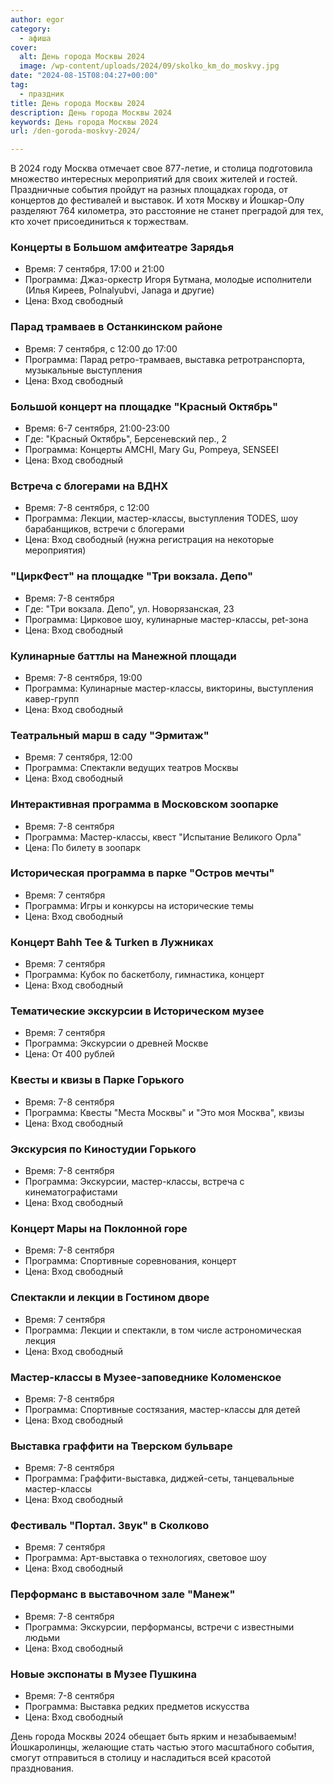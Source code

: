 ```yaml
---
author: egor
category:
  - афиша
cover:
  alt: День города Москвы 2024
  image: /wp-content/uploads/2024/09/skolko_km_do_moskvy.jpg
date: "2024-08-15T08:04:27+00:00"
tag:
  - праздник
title: День города Москвы 2024
description: День города Москвы 2024
keywords: День города Москвы 2024
url: /den-goroda-moskvy-2024/

---
```

В 2024 году Москва отмечает свое 877-летие, и столица подготовила множество интересных мероприятий для своих жителей и гостей. Праздничные события пройдут на разных площадках города, от концертов до фестивалей и выставок. И хотя Москву и Йошкар-Олу разделяют 764 километра, это расстояние не станет преградой для тех, кто хочет присоединиться к торжествам.

### **Концерты в Большом амфитеатре Зарядья**

- Время: 7 сентября, 17:00 и 21:00
- Программа: Джаз-оркестр Игоря Бутмана, молодые исполнители (Илья Киреев, Polnalyubvi, Janaga и другие)
- Цена: Вход свободный

### **Парад трамваев в Останкинском районе**

- Время: 7 сентября, с 12:00 до 17:00
- Программа: Парад ретро-трамваев, выставка ретротранспорта, музыкальные выступления
- Цена: Вход свободный

### **Большой концерт на площадке "Красный Октябрь"**

- Время: 6-7 сентября, 21:00-23:00
- Где: "Красный Октябрь", Берсеневский пер., 2
- Программа: Концерты AMCHI, Mary Gu, Pompeya, SENSEEI
- Цена: Вход свободный

### **Встреча с блогерами на ВДНХ**

- Время: 7-8 сентября, с 12:00
- Программа: Лекции, мастер-классы, выступления TODES, шоу барабанщиков, встречи с блогерами
- Цена: Вход свободный (нужна регистрация на некоторые мероприятия)

### **"ЦиркФест" на площадке "Три вокзала. Депо"**

- Время: 7-8 сентября
- Где: "Три вокзала. Депо", ул. Новорязанская, 23
- Программа: Цирковое шоу, кулинарные мастер-классы, pet-зона
- Цена: Вход свободный

### **Кулинарные баттлы на Манежной площади**

- Время: 7-8 сентября, 19:00
- Программа: Кулинарные мастер-классы, викторины, выступления кавер-групп
- Цена: Вход свободный

### **Театральный марш в саду "Эрмитаж"**

- Время: 7 сентября, 12:00
- Программа: Спектакли ведущих театров Москвы
- Цена: Вход свободный

### **Интерактивная программа в Московском зоопарке**

- Время: 7-8 сентября
- Программа: Мастер-классы, квест "Испытание Великого Орла"
- Цена: По билету в зоопарк

### **Историческая программа в парке "Остров мечты"**

- Время: 7 сентября
- Программа: Игры и конкурсы на исторические темы
- Цена: Вход свободный

### **Концерт Bahh Tee & Turken в Лужниках**

- Время: 7 сентября
- Программа: Кубок по баскетболу, гимнастика, концерт
- Цена: Вход свободный

### **Тематические экскурсии в Историческом музее**

- Время: 7 сентября
- Программа: Экскурсии о древней Москве
- Цена: От 400 рублей

### **Квесты и квизы в Парке Горького**

- Время: 7-8 сентября
- Программа: Квесты "Места Москвы" и "Это моя Москва", квизы
- Цена: Вход свободный

### **Экскурсия по Киностудии Горького**

- Время: 7-8 сентября
- Программа: Экскурсии, мастер-классы, встреча с кинематографистами
- Цена: Вход свободный

### **Концерт Мары на Поклонной горе**

- Время: 7-8 сентября
- Программа: Спортивные соревнования, концерт
- Цена: Вход свободный

### **Спектакли и лекции в Гостином дворе**

- Время: 7 сентября
- Программа: Лекции и спектакли, в том числе астрономическая лекция
- Цена: Вход свободный

### **Мастер-классы в Музее-заповеднике Коломенское**

- Время: 7-8 сентября
- Программа: Спортивные состязания, мастер-классы для детей
- Цена: Вход свободный

### **Выставка граффити на Тверском бульваре**

- Время: 7-8 сентября
- Программа: Граффити-выставка, диджей-сеты, танцевальные мастер-классы
- Цена: Вход свободный

### **Фестиваль "Портал. Звук" в Сколково**

- Время: 7 сентября
- Программа: Арт-выставка о технологиях, световое шоу
- Цена: Вход свободный

### **Перформанс в выставочном зале "Манеж"**

- Время: 7-8 сентября
- Программа: Экскурсии, перформансы, встречи с известными людьми
- Цена: Вход свободный

### **Новые экспонаты в Музее Пушкина**

- Время: 7-8 сентября
- Программа: Выставка редких предметов искусства
- Цена: Вход свободный

День города Москвы 2024 обещает быть ярким и незабываемым! Йошкаролинцы, желающие стать частью этого масштабного события, смогут отправиться в столицу и насладиться всей красотой празднования.
